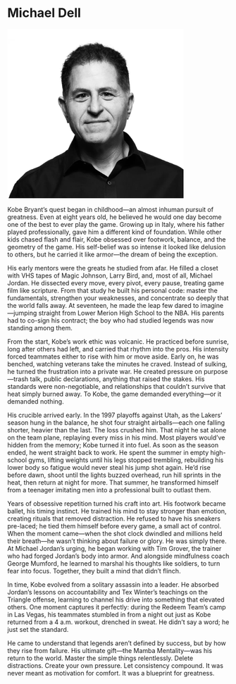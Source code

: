 # Michael Dell

<img title="Michael Dell" alt="Black and White Portrait of Michael Dell" src="images/michael_dell.png" width="400">

Kobe Bryant’s quest began in childhood—an almost inhuman pursuit of greatness. Even at eight years old, he believed he would one day become one of the best to ever play the game. Growing up in Italy, where his father played professionally, gave him a different kind of foundation. While other kids chased flash and flair, Kobe obsessed over footwork, balance, and the geometry of the game. His self-belief was so intense it looked like delusion to others, but he carried it like armor—the dream of being the exception.

His early mentors were the greats he studied from afar. He filled a closet with VHS tapes of Magic Johnson, Larry Bird, and, most of all, Michael Jordan. He dissected every move, every pivot, every pause, treating game film like scripture. From that study he built his personal code: master the fundamentals, strengthen your weaknesses, and concentrate so deeply that the world falls away. At seventeen, he made the leap few dared to imagine—jumping straight from Lower Merion High School to the NBA. His parents had to co-sign his contract; the boy who had studied legends was now standing among them.

From the start, Kobe’s work ethic was volcanic. He practiced before sunrise, long after others had left, and carried that rhythm into the pros. His intensity forced teammates either to rise with him or move aside. Early on, he was benched, watching veterans take the minutes he craved. Instead of sulking, he turned the frustration into a private war. He created pressure on purpose—trash talk, public declarations, anything that raised the stakes. His standards were non-negotiable, and relationships that couldn’t survive that heat simply burned away. To Kobe, the game demanded everything—or it demanded nothing.

His crucible arrived early. In the 1997 playoffs against Utah, as the Lakers’ season hung in the balance, he shot four straight airballs—each one falling shorter, heavier than the last. The loss crushed him. That night he sat alone on the team plane, replaying every miss in his mind. Most players would’ve hidden from the memory; Kobe turned it into fuel. As soon as the season ended, he went straight back to work. He spent the summer in empty high-school gyms, lifting weights until his legs stopped trembling, rebuilding his lower body so fatigue would never steal his jump shot again. He’d rise before dawn, shoot until the lights buzzed overhead, run hill sprints in the heat, then return at night for more. That summer, he transformed himself from a teenager imitating men into a professional built to outlast them.

Years of obsessive repetition turned his craft into art. His footwork became ballet, his timing instinct. He trained his mind to stay stronger than emotion, creating rituals that removed distraction. He refused to have his sneakers pre-laced; he tied them himself before every game, a small act of control. When the moment came—when the shot clock dwindled and millions held their breath—he wasn’t thinking about failure or glory. He was simply there. At Michael Jordan’s urging, he began working with Tim Grover, the trainer who had forged Jordan’s body into armor. And alongside mindfulness coach George Mumford, he learned to marshal his thoughts like soldiers, to turn fear into focus. Together, they built a mind that didn’t flinch.

In time, Kobe evolved from a solitary assassin into a leader. He absorbed Jordan’s lessons on accountability and Tex Winter’s teachings on the Triangle offense, learning to channel his drive into something that elevated others. One moment captures it perfectly: during the Redeem Team’s camp in Las Vegas, his teammates stumbled in from a night out just as Kobe returned from a 4 a.m. workout, drenched in sweat. He didn’t say a word; he just set the standard.

He came to understand that legends aren’t defined by success, but by how they rise from failure. His ultimate gift—the Mamba Mentality—was his return to the world. Master the simple things relentlessly. Delete distractions. Create your own pressure. Let consistency compound. It was never meant as motivation for comfort. It was a blueprint for greatness.
